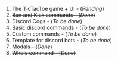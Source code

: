 1. The TicTacToe game + UI - (*Pending*)
2. ~~Ban and Kick commands - (*Done*)~~
3. Discord Cogs - (*To be done*)
4. Basic discord commands - (*To be done*)
5. Custom commands - (*To be done*)
6. Template for discord bots - (*To be done*)
7. ~~Modals - (*Done*)~~
8. ~~WhoIs command - (*Done*)~~